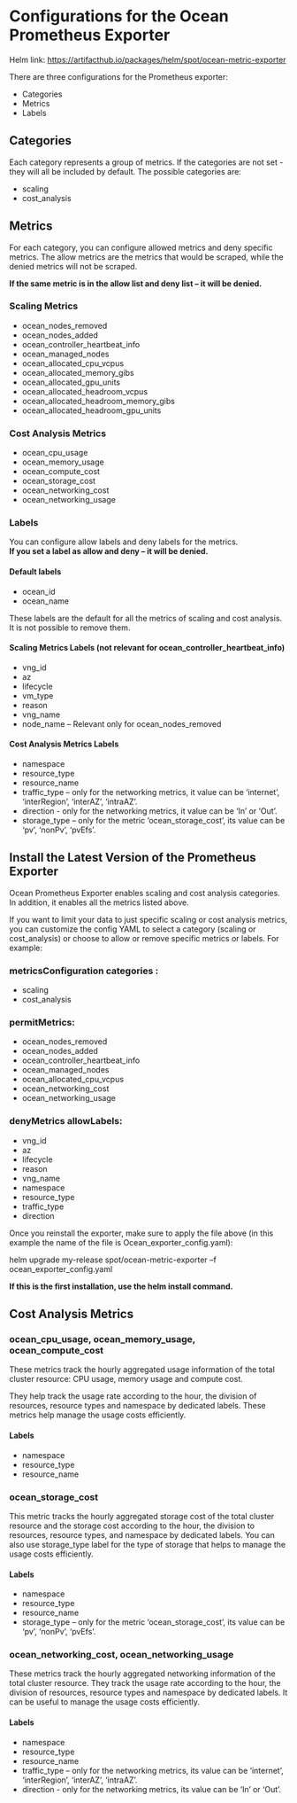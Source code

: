 # Configurations for the Ocean Prometheus Exporter

Helm link:
https://artifacthub.io/packages/helm/spot/ocean-metric-exporter

There are three configurations for the Prometheus exporter:

* Categories
* Metrics
* Labels

## Categories

Each category represents a group of metrics. If the categories are not set - they will all be included by default. The possible categories are:

* scaling
* cost_analysis

## Metrics

For each category, you can configure allowed metrics and deny specific metrics. The allow metrics are the metrics that would be scraped, while the denied metrics will not be scraped.  

**If the same metric is in the allow list and deny list – it will be denied.**

### Scaling Metrics

- ocean_nodes_removed
- ocean_nodes_added
- ocean_controller_heartbeat_info
- ocean_managed_nodes
- ocean_allocated_cpu_vcpus
- ocean_allocated_memory_gibs
- ocean_allocated_gpu_units
- ocean_allocated_headroom_vcpus
- ocean_allocated_headroom_memory_gibs
- ocean_allocated_headroom_gpu_units

### Cost Analysis Metrics
- ocean_cpu_usage
- ocean_memory_usage
- ocean_compute_cost
- ocean_storage_cost
- ocean_networking_cost
- ocean_networking_usage

### Labels

You can configure allow labels and deny labels for the metrics.  
**If you set a label as allow and deny – it will be denied.**

#### Default labels

- ocean_id
- ocean_name

These labels are the default for all the metrics of scaling and cost analysis. It is not possible to remove them.  

#### Scaling Metrics Labels (not relevant for ocean_controller_heartbeat_info)

- vng_id
- az
- lifecycle
- vm_type
- reason
- vng_name
- node_name – Relevant only for ocean_nodes_removed

#### Cost Analysis Metrics Labels

- namespace
- resource_type
- resource_name
- traffic_type – only for the networking metrics, it value can be ‘internet’, ‘interRegion’, ‘interAZ’, ‘intraAZ’.
- direction - only for the networking metrics, it value can be ‘In’ or ‘Out’.
- storage_type – only for the metric ‘ocean_storage_cost’, its value can be ‘pv’, ‘nonPv’, ‘pvEfs’.

## Install the Latest Version of the Prometheus Exporter  

Ocean Prometheus Exporter enables scaling and cost analysis categories. In addition, it enables all the metrics listed above.

If you want to limit your data to just specific scaling or cost analysis metrics, you can customize the config YAML to select a category (scaling or cost_analysis) or choose to allow or remove specific metrics or labels. For example:

### metricsConfiguration categories :  

  - scaling  
  - cost_analysis  

### permitMetrics:

  - ocean_nodes_removed  
  - ocean_nodes_added  
  - ocean_controller_heartbeat_info  
  - ocean_managed_nodes  
  - ocean_allocated_cpu_vcpus  
  - ocean_networking_cost  
  - ocean_networking_usage  

### denyMetrics allowLabels:  

  - vng_id  
  - az  
  - lifecycle  
  - reason  
  - vng_name  
  - namespace  
  - resource_type  
  - traffic_type  
  - direction

Once you reinstall the exporter, make sure to apply the file above (in this example the name of the file is Ocean_exporter_config.yaml):

helm upgrade my-release spot/ocean-metric-exporter –f ocean_exporter_config.yaml

**If this is the first installation, use the helm install command.**

## Cost Analysis Metrics

### ocean_cpu_usage, ocean_memory_usage, ocean_compute_cost

These metrics track the hourly aggregated usage information of the total cluster resource: CPU usage, memory usage and compute cost.

They help track the usage rate according to the hour, the division of resources, resource types and namespace by dedicated labels. These metrics help manage the usage costs efficiently.  

#### Labels

- namespace
- resource_type
- resource_name

### ocean_storage_cost

This metric tracks the hourly aggregated storage cost of the total cluster resource and the storage cost according to the hour, the division to resources, resource types, and namespace by dedicated labels. You can also use storage_type label for the type of storage that helps to manage the usage costs efficiently.  

#### Labels

- namespace
- resource_type
- resource_name
- storage_type – only for the metric ‘ocean_storage_cost’, its value can be ‘pv’, ‘nonPv’, ‘pvEfs’.

### ocean_networking_cost, ocean_networking_usage

These metrics track the hourly aggregated networking information of the total cluster resource. They track the usage rate according to the hour, the division of resources, resource types and namespace by dedicated labels. It can be useful to manage the usage costs efficiently.  

#### Labels

- namespace
- resource_type
- resource_name
- traffic_type – only for the networking metrics, its value can be ‘internet’, ‘interRegion’, ‘interAZ’, ‘intraAZ’.
- direction - only for the networking metrics, its value can be ‘In’ or ‘Out’.

